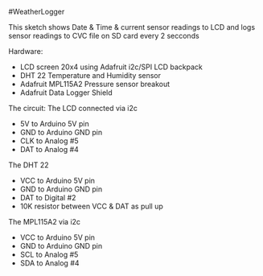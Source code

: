 #WeatherLogger

This sketch shows Date & Time & current sensor readings to LCD and logs sensor readings to CVC file on SD card every 2 secconds

Hardware:
* LCD screen 20x4 using Adafruit i2c/SPI LCD backpack
* DHT 22 Temperature and Humidity sensor
* Adafruit MPL115A2 Pressure sensor breakout
* Adafruit Data Logger Shield


The circuit:
The LCD connected via i2c
* 5V to Arduino 5V pin
* GND to Arduino GND pin
* CLK to Analog #5
* DAT to Analog #4

The DHT 22
* VCC to Arduino 5V pin
* GND to Arduino GND pin
* DAT to Digital #2
* 10K resistor between VCC & DAT as pull up

The MPL115A2 via i2c
* VCC to Arduino 5V pin
* GND to Arduino GND pin
* SCL to Analog #5
* SDA to Analog #4
